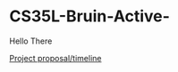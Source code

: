 # CS35L-Bruin-Active-
Hello There

[Project proposal/timeline]([https://docs.google.com/document/d/10w6S5Q7mvtQgrGDY_DeE_n9DvekuFYxya2PuYvJ9ktg/edit?tab=t.0])
